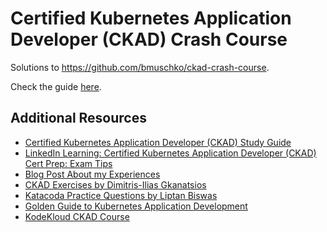 # Certified Kubernetes Application Developer (CKAD) Crash Course

Solutions to https://github.com/bmuschko/ckad-crash-course.

Check the guide [here](https://github.com/rodolfoap/k8s-ckad/blob/master/slides.pdf).

## Additional Resources

* [Certified Kubernetes Application Developer (CKAD) Study Guide](https://learning.oreilly.com/library/view/certified-kubernetes-application/9781492083726/)
* [LinkedIn Learning: Certified Kubernetes Application Developer (CKAD) Cert Prep: Exam Tips](https://www.linkedin.com/learning/certified-kubernetes-application-developer-ckad-cert-prep-exam-tips)
* [Blog Post About my Experiences](https://bmuschko.com/blog/ckad-prep/)
* [CKAD Exercises by Dimitris-Ilias Gkanatsios](https://github.com/dgkanatsios/CKAD-exercises)
* [Katacoda Practice Questions by Liptan Biswas](https://dev.to/liptanbiswas/ckad-practice-questions-4mpn)
* [Golden Guide to Kubernetes Application Development](https://matthewpalmer.net/kubernetes-app-developer)
* [KodeKloud CKAD Course](https://kodekloud.com/p/kubernetes-certification-course)

